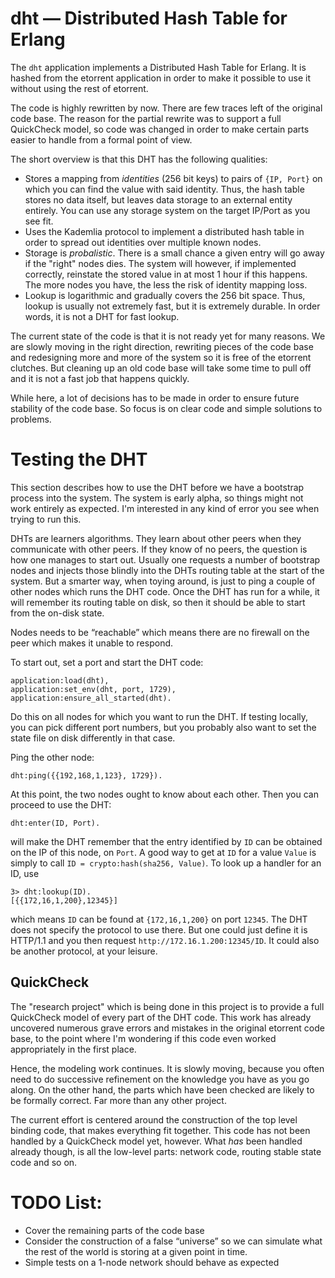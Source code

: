 # dht — Distributed Hash Table for Erlang

The `dht` application implements a Distributed Hash Table for Erlang. It is hashed from the etorrent application in order to make it possible to use it without using the rest of etorrent.

The code is highly rewritten by now. There are few traces left of the original code base. The reason for the partial rewrite was to support a full QuickCheck model, so code was changed in order to make certain parts easier to handle from a formal point of view.

The short overview is that this DHT has the following qualities:

* Stores a mapping from *identities* (256 bit keys) to pairs of `{IP, Port}` on which you can find the value with said identity. Thus, the hash table stores no data itself, but leaves data storage to an external entity entirely. You can use any storage system on the target IP/Port as you see fit.
* Uses the Kademlia protocol to implement a distributed hash table in order to spread out identities over multiple known nodes.
* Storage is *probalistic*. There is a small chance a given entry will go away if the "right" nodes dies. The system will however, if implemented correctly, reinstate the stored value in at most 1 hour if this happens. The more nodes you have, the less the risk of identity mapping loss.
* Lookup is logarithmic and gradually covers the 256 bit space. Thus, lookup is usually not extremely fast, but it is extremely durable. In order words, it is not a DHT for fast lookup.

The current state of the code is that it is not ready yet for many reasons. We are slowly moving in the right direction, rewriting pieces of the code base and redesigning more and more of the system so it is free of the etorrent clutches. But cleaning up an old code base will take some time to pull off and it is not a fast job that happens quickly.

While here, a lot of decisions has to be made in order to ensure future stability of the code base. So focus is on clear code and simple solutions to problems.

# Testing the DHT

This section describes how to use the DHT before we have a bootstrap process into the system. The system is early alpha, so things might not work entirely as expected. I'm interested in any kind of error you see when trying to run this.

DHTs are learners algorithms. They learn about other peers when they communicate with other peers. If they know of no peers, the question is how one manages to start out. Usually one requests a number of bootstrap nodes and injects those blindly into the DHTs routing table at the start of the system. But a smarter way, when toying around, is just to ping a couple of other nodes which runs the DHT code. Once the DHT has run for a while, it will remember its routing table on disk, so then it should be able to start from the on-disk state.

Nodes needs to be “reachable” which means there are no firewall on the peer which makes it unable to respond.

To start out, set a port and start the DHT code:

	application:load(dht),
	application:set_env(dht, port, 1729),
	application:ensure_all_started(dht).
	
Do this on all nodes for which you want to run the DHT. If testing locally, you can pick different port numbers, but you probably also want to set the state file on disk differently in that case.

Ping the other node:

	dht:ping({{192,168,1,123}, 1729}).
	
At this point, the two nodes ought to know about each other. Then you can proceed to use the DHT:

	dht:enter(ID, Port).
	
will make the DHT remember that the entry identified by `ID` can be obtained on the IP of this node, on `Port`. A good way
to get at `ID` for a value `Value` is simply to call `ID = crypto:hash(sha256, Value)`. To look up a handler for an ID, use

	3> dht:lookup(ID).
	[{{172,16,1,200},12345}]
	
which means `ID` can be found at `{172,16,1,200}` on port `12345`. The DHT does not specify the protocol to use there. But one could just define it is HTTP/1.1 and you then request `http://172.16.1.200:12345/ID`. It could also be another protocol, at your leisure.

## QuickCheck

The "research project" which is being done in this project is to provide a full QuickCheck model of every part of the DHT code. This work has already uncovered numerous grave errors and mistakes in the original etorrent code base, to the point where I'm wondering if this code even worked appropriately in the first place.

Hence, the modeling work continues. It is slowly moving, because you often need to do successive refinement on the knowledge you have as you go along. On the other hand, the parts which have been checked are likely to be formally correct. Far more than any other project.

The current effort is centered around the construction of the top level binding code, that makes everything fit together. This code has not been handled by a QuickCheck model yet, however. What *has* been handled already though, is all the low-level parts: network code, routing stable state code and so on.

# TODO List:

* Cover the remaining parts of the code base
* Consider the construction of a false “universe” so we can simulate what the rest of the world is storing at a given point in time.
* Simple tests on a 1-node network should behave as expected
